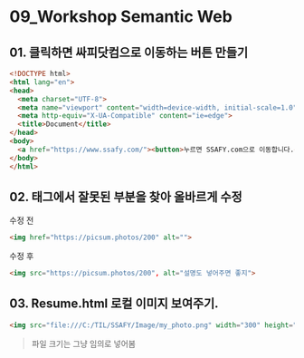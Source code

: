 # 09_Workshop	Semantic Web

## 01. 클릭하면 싸피닷컴으로 이동하는 버튼 만들기

```html
<!DOCTYPE html>
<html lang="en">
<head>
  <meta charset="UTF-8">
  <meta name="viewport" content="width=device-width, initial-scale=1.0">
  <meta http-equiv="X-UA-Compatible" content="ie=edge">
  <title>Document</title>
</head>
<body>
  <a href="https://www.ssafy.com/"><button>누르면 SSAFY.com으로 이동합니다.</button></a>
</body>
</html>
```



## 02. 태그에서 잘못된 부분을 찾아 올바르게 수정

수정 전

```html
<img href="https://picsum.photos/200" alt="">
```

수정 후

```html
<img src="https://picsum.photos/200", alt="설명도 넣어주면 좋지">
```



## 03. Resume.html 로컬 이미지 보여주기.

```html
<img src="file:///C:/TIL/SSAFY/Image/my_photo.png" width="300" height="200">
```

> 파일 크기는 그냥 임의로 넣어봄